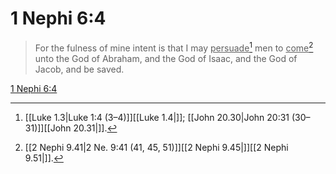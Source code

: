 # 1 Nephi 6:4

> For the fulness of mine intent is that I may <u>persuade</u>[^a] men to <u>come</u>[^b] unto the God of Abraham, and the God of Isaac, and the God of Jacob, and be saved.

[1 Nephi 6:4](https://www.churchofjesuschrist.org/study/scriptures/bofm/1-ne/6?lang=eng&id=p4#p4)


[^a]: [[Luke 1.3|Luke 1:4 (3–4)]][[Luke 1.4|]]; [[John 20.30|John 20:31 (30–31)]][[John 20.31|]].  
[^b]: [[2 Nephi 9.41|2 Ne. 9:41 (41, 45, 51)]][[2 Nephi 9.45|]][[2 Nephi 9.51|]].  
